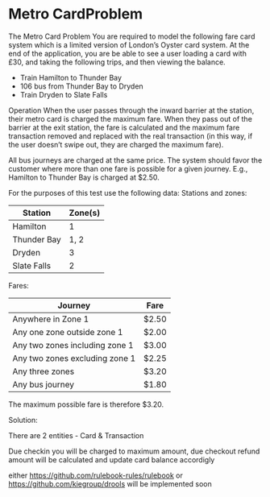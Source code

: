 # Metro CardProblem

The Metro Card Problem
You are required to model the following fare card system which is a limited version of
London’s Oyster card system. At the end of the application, you are be able to see a
user loading a card with £30, and taking the following trips, and then viewing the balance.
- Train Hamilton to Thunder Bay
- 106 bus from Thunder Bay to Dryden
- Train Dryden to Slate Falls

Operation
When the user passes through the inward barrier at the station, their metro card is charged the maximum fare.
When they pass out of the barrier at the exit station, the fare is calculated and the maximum
fare transaction removed and replaced with the real transaction (in this way, if the user
doesn’t swipe out, they are charged the maximum fare).

All bus journeys are charged at the same price.
The system should favor the customer where more than one fare is possible for a given journey. E.g.,
Hamilton to Thunder Bay is charged at $2.50.

For the purposes of this test use the following data:
Stations and zones:

Station      | Zone(s)
------------ | -------------
Hamilton  | 1
Thunder Bay  | 1, 2
Dryden | 3
Slate Falls  | 2

Fares:


Journey      | Fare
------------ | -------------
Anywhere in Zone 1 | $2.50
Any one zone outside zone 1 | $2.00
Any two zones including zone 1 | $3.00
Any two zones excluding zone 1 | $2.25
Any three zones | $3.20
Any bus journey | $1.80

The maximum possible fare is therefore $3.20.

Solution:

There are 2 entities - Card & Transaction

Due checkin you will be charged to maximum amount, due checkout refund amount will be calculated and update
card balance accordigly

either https://github.com/rulebook-rules/rulebook or https://github.com/kiegroup/drools will be implemented soon

